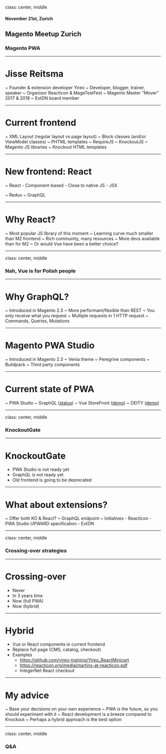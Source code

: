 class: center, middle
#### November 21st, Zurich
## Magento Meetup Zurich
### Magento PWA

---
# Jisse Reitsma
~ Founder & extension developer Yireo
~ Developer, blogger, trainer, speaker
~ Organisor Reacticon & MageTestFest
~ Magento Master "Mover" 2017 & 2018
~ ExtDN board member

---
# Current frontend
~ XML Layout (regular layout vs page layout)
~ Block classes (and/or ViewModel classes)
~ PHTML templates
~ RequireJS
~ KnockoutJS
~ Magento JS libraries
~ Knockout HTML templates

---
# New frontend: React
~ React
    - Component-based
    - Close to native JS
    - JSX

~ Redux
~ GraphQL

---
# Why React?
~ Most popular JS library of this moment
~ Learning curve much smaller than M2 frontend
~ Rich community, many resources
~ More devs available than for M2
~ Or would Vue have been a better choice?

---
class: center, middle
### Nah, Vue is for Polish people

---
# Why GraphQL?
~ Introduced in Magento 2.3
~ More performant/flexible than REST
~ You only receive what you request
~ Multiple requests in 1 HTTP request
~ Commands, Queries, Mutations

---
# Magento PWA Studio
~ Introduced in Magento 2.3
~ Venia theme
~ Peregrine components
~ Buildpack
~ Third party components

---
# Current state of PWA
~ PWA Studio
~ GraphQL ([status](https://github.com/magento/graphql-ce/wiki))
~ Vue StoreFront ([demo](https://demo.vuestorefront.io/))
~ DEITY ([demo](https://demo.deity.io/))

---
class: center, middle
### KnockoutGate

---
# KnockoutGate
- PWA Studio is not ready yet
- GraphQL is not ready yet
- Old frontend is going to be deprecated

---
# What about extensions?
~ Offer both KO & React?
~ GraphQL endpoint
~ Initiatives
    - Reacticon
    - PWA Studio UPWARD specification
    - ExtDN

---
class: center, middle
### Crossing-over strategies

---
# Crossing-over
- Never
- In 3 years time
- Now (full PWA)
- Now (hybrid)

---
# Hybrid
- Vue or React components in current frontend
- Replace full page (CMS, catalog, checkout)
- Examples
    - https://github.com/yireo-training/Yireo_ReactMinicart
    - https://reacticon.org/media/martins-at-reacticon.pdf
    - IntegerNet React checkout

---
# My advice
~ Base your decisions on your own experience
~ PWA is the future, so you should experiment with it
~ React development is a breeze compared to Knockout
~ Perhaps a hybrid approach is the best option

---
class: center, middle
### Q&A

